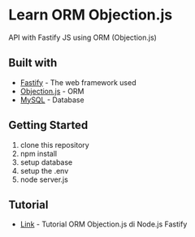 # Learn ORM Objection.js

API with Fastify JS using ORM (Objection.js)

## Built with

* [Fastify](http://fastify.io/) - The web framework used
* [Objection.js](https://vincit.github.io/objection.js/) - ORM
* [MySQL](https://mysql.com/) - Database

## Getting Started

1. clone this repository
2. npm install
4. setup database
3. setup the .env
5. node server.js

## Tutorial
* [Link](https://kiddyxyz.medium.com/tutorial-orm-objection-js-di-node-js-fastify-db9c790d2c17) - Tutorial ORM Objection.js di Node.js Fastify